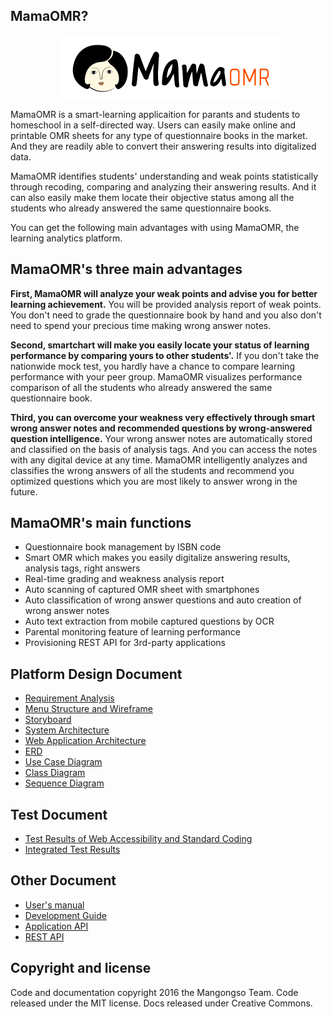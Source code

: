 ## MamaOMR?
<p align="center">
<img src="https://github.com/Mangongso/MamaOMR/blob/ziman/Docs/Images/mamaomr.png?raw=true" align="center"/>
</p>
MamaOMR is a smart-learning applicaition for parants and students to homeschool in a self-directed way.
Users can easily make online and printable OMR sheets for any type of questionnaire books in the market. And they are readily able to convert their answering results into digitalized data.  

MamaOMR identifies students' understanding and weak points statistically through recoding, comparing and analyzing their answering results. And it can also easily make them locate their objective status among all the students who already answered the same questionnaire books. 

You can get the following main advantages with using MamaOMR, the learning analytics platform.   

## MamaOMR's three main advantages
<b> First, MamaOMR will analyze your weak points and advise you for better learning achievement.</b> You will be provided analysis report of weak points. You don't need to grade the questionnaire book by hand and you also don't need to spend your precious time making wrong answer notes.
 
<b>Second, smartchart will make you easily locate your status of learning performance by comparing yours to other students'.</b> If you don't take the nationwide mock test, you hardly have a chance to compare learning performance with your peer group.  MamaOMR visualizes performance comparison of all the students who already answered the same questionnaire book.
 
<b>Third, you can overcome your weakness very effectively through smart wrong answer notes and recommended questions by wrong-answered question intelligence.</b> Your wrong answer notes are automatically stored and classified on the basis of analysis tags. And you can access the notes with any digital device at any time. MamaOMR intelligently analyzes and classifies the wrong answers of all the students and recommend you optimized questions which you are most likely to answer wrong in the future.

## MamaOMR's main functions
* Questionnaire book management by ISBN code
* Smart OMR which makes you easily digitalize answering results, analysis tags, right answers
* Real-time grading and weakness analysis report
* Auto scanning of captured OMR sheet with smartphones  
* Auto classification of wrong answer questions and auto creation of wrong answer notes
* Auto text extraction from mobile captured questions by OCR
* Parental monitoring feature of learning performance
* Provisioning REST API for 3rd-party applications

## Platform Design Document
* <a href="https://goo.gl/xBQRc0" target="_blank">Requirement Analysis</a>
* [Menu Structure and Wireframe](https://goo.gl/OzZ4uj)
* <a href="https://goo.gl/9dOUES" target="_blank">Storyboard</a>
* [System Architecture](System-Architecture)
* [Web Application Architecture](Web-Application-Architecture)
* [ERD](ERD)
* [Use Case Diagram](Use-Case-Diagram)
* [Class Diagram](Class-Diagram)
* [Sequence Diagram](Sequence-Diagram)

## Test Document
* [Test Results of Web Accessibility and Standard Coding](https://docs.google.com/spreadsheets/d/1tOyRe4xm3EYxLCktkxlwGlK-zBbk0hzO8ohoO4vh0OE/edit#gid=651159913)
* [Integrated Test Results](https://docs.google.com/spreadsheets/d/1tOyRe4xm3EYxLCktkxlwGlK-zBbk0hzO8ohoO4vh0OE/edit#gid=292313985)

## Other Document
* [User's manual](User-Manual)
* [Development Guide](Development-Document)
* <a href="http://mamaomr.hanbnc.com/docs/api" target="_blank">Application API</a>
* [REST API](Rest-API)

## Copyright and license

Code and documentation copyright 2016 the Mangongso Team. Code released under the MIT license. Docs released under Creative Commons.
